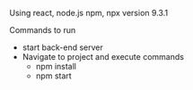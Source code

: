 Using react, node.js
npm, npx version 9.3.1

Commands to run
* start back-end server
* Navigate to project and execute commands
  * npm install
  * npm start 
